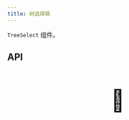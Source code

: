 ```yaml
---
title: 树选择框
---
```


`TreeSelect` 组件。

## API

<div style="padding: 40px 0;font-size: 48px; text-align: center;">🚧</div>
